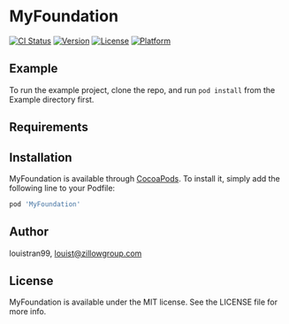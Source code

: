 # MyFoundation

[![CI Status](https://img.shields.io/travis/louistran99/MyFoundation.svg?style=flat)](https://travis-ci.org/louistran99/MyFoundation)
[![Version](https://img.shields.io/cocoapods/v/MyFoundation.svg?style=flat)](https://cocoapods.org/pods/MyFoundation)
[![License](https://img.shields.io/cocoapods/l/MyFoundation.svg?style=flat)](https://cocoapods.org/pods/MyFoundation)
[![Platform](https://img.shields.io/cocoapods/p/MyFoundation.svg?style=flat)](https://cocoapods.org/pods/MyFoundation)

## Example

To run the example project, clone the repo, and run `pod install` from the Example directory first.

## Requirements

## Installation

MyFoundation is available through [CocoaPods](https://cocoapods.org). To install
it, simply add the following line to your Podfile:

```ruby
pod 'MyFoundation'
```

## Author

louistran99, louist@zillowgroup.com

## License

MyFoundation is available under the MIT license. See the LICENSE file for more info.
